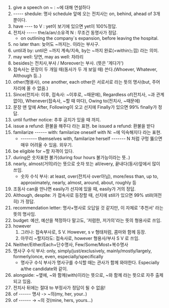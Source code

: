 1. give a speech on ~ : ~에 대해 연설하다
2. ----- shedule: 명사 schedule 앞에 오는 전치사는 on, behind, ahead of 3개 뿐이다.
3. have ---- to V : yet이 보기에 있으면 yet이 100%정답.
4. 전치사 ----- the/a/an/소유격 N : 무조건 동명사가 정답.
   - on outlining the company`s expansion, before leaving the hospital.
5. no later than: 늦어도 ~까지는. 이라는 부사구.
6. until과 by: until은 ~까지 계속/지속, by는 ~까지 완료(=within느낌) 라는 의미.
7. may well: 당연, may as well: 차라리
8. besides는 전치사,부사 / Moreover는 부사. (뜻은 '게다가')
9. 접속사는 문장이 두 개일 때(동사가 두 개 보일 때) 쓴다.(Whoever, Whatever, Although 등..)
10. other(형용사), one another, each other은 서로서로 라는 뜻의 명사(but, 주어 자리에 올 수 없음.)
11. Since(전치사: 이후, 접속사: ~이후로, ~때문에), Regardless of(전치사, ~과 관계없이), Whenever(접속사, ~할 때 마다), Owing to(전치사, ~때문에)
12. 문장 맨 앞에 After, Following이 오고 선지에 Finally가 있으면 99% finally가 정답.
13. until further notice: 추후 공지가 있을 때 까지.
14. issue a refund: 환불을 해주다 라는 표현. be issued a refund: 환불을 받다
15. familarize ------ with: familarize oneself with N: ~에 익숙해지다 라는 표현.
    - -------- themselves with, familarize herself ------- N 처럼 구멍 뚫으면 매우 어려울 수 있음. 외우기.
16. be eligible for ~할 자격이 있다.
17. during은 숫자표현 불가(during four hours 불가능이라는 뜻..)
18. nearly, almost(거의)라는 뜻으로 숫자 또는 all/every, 끝내다(동사)앞에서 많이 쓰임.
    - 숫자 수식 부사: at least, over(전치사 over아님), more/less than, up to, approximately, nearly, almost, around, about, roughly 등
19. 조동사 can을 만나면 easily가 선지에 있을 때, easily가 거의 정답.
20. Although, despite: 가 접속사로 등장할 때, 선지에 still가 있으면 99% still(여전히) 가 정답.
21. recommendation letter: 명사+명사로 오답일 것 같지만, 이 자체로 '추천서' 라는 뜻의 명사임.
22. budget: 예산, 예산을 책정하다 말고도, '저렴한, 저가의'라는 뜻의 형용사로 쓰임.
23. however
    1. 그러나: 접속부사로, S V. However, s v 형태처럼, 콤마와 함께 등장.
    2. 아무리 ~할지라도: 접속사로, however 형용사/부사 S V 로 쓰임.
24. Neither/Either/Each+단수명사, Few/Some/Most+복수명사
25. 명사구 수식 부사: only, simply/just/exclusively, mainly/mostly/largely, formerly/once, even, especially/specifically
    - 명사구 수식 부사가 명사구를 수식할 때는 관사가 함께 와야한다. Especially a/the candidate와 같이.
26. alongside: ~옆에, ~와 함께(with)이라는 뜻으로, ~와 함께 라는 뜻으로 자주 출제되고 있음.
27. 전치사 뒤에는 절대 to 부정사가 정답이 될 수 없음!
28. of ------ 명사 -> ~의(my, her, your..)
29. of ------ -> ~의 것(mine, hers, yours...)
